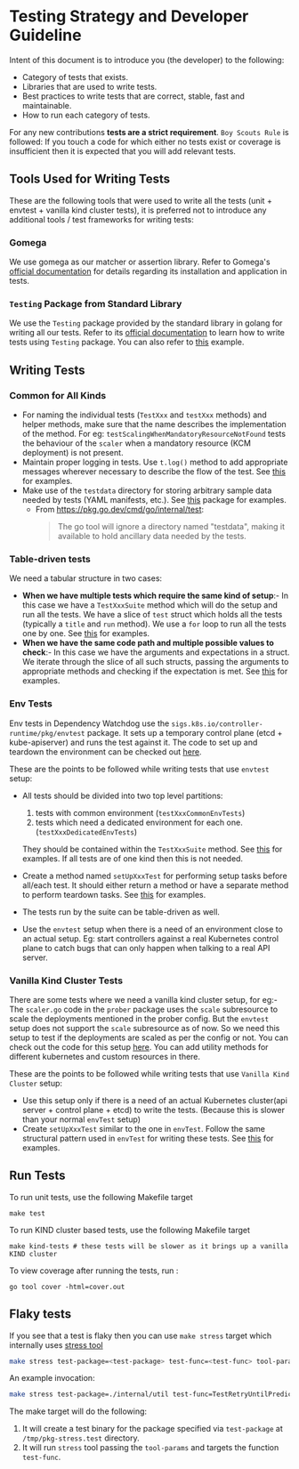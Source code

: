 
# Testing Strategy and Developer Guideline

Intent of this document is to introduce you (the developer) to the following:
* Category of tests that exists.
* Libraries that are used to write tests.
* Best practices to write tests that are correct, stable, fast and maintainable.
* How to run each category of tests.

For any new contributions **tests are a strict requirement**. `Boy Scouts Rule` is followed: If you touch a code for which either no tests exist or coverage is insufficient then it is expected that you will add relevant tests. 

## Tools Used for Writing Tests

These are the following tools that were used to write all the tests (unit + envtest + vanilla kind cluster tests), it is preferred not to introduce any additional tools / test frameworks for writing tests:

### Gomega

We use gomega as our matcher or assertion library. Refer to Gomega's [official documentation](https://onsi.github.io/gomega/) for details regarding its installation and application in tests.

### `Testing` Package from Standard Library

We use the `Testing` package provided by the standard library in golang for writing all our tests. Refer to its [official documentation](https://pkg.go.dev/testing) to learn how to write tests using `Testing` package. You can also refer to [this](https://go.dev/doc/tutorial/add-a-test) example.

## Writing Tests

### Common for All Kinds
- For naming the individual tests (`TestXxx` and `testXxx` methods) and helper methods, make sure that the name describes the implementation of the method. For eg: `testScalingWhenMandatoryResourceNotFound` tests the behaviour of the `scaler` when a mandatory resource (KCM deployment) is not present.
- Maintain proper logging in tests. Use `t.log()` method to add appropriate messages wherever necessary to describe the flow of the test. See [this](../../controllers/endpoints_controller_test.go) for examples.
- Make use of the `testdata` directory for storing arbitrary sample data needed by tests (YAML manifests, etc.). See [this](../../controllers) package for examples.
  - From https://pkg.go.dev/cmd/go/internal/test:
    > The go tool will ignore a directory named "testdata", making it available to hold ancillary data needed by the tests.

### Table-driven tests
We need a tabular structure in two cases:

- **When we have multiple tests which require the same kind of setup**:- In this case we have a `TestXxxSuite` method which will do the setup and run all the tests. We have a slice of `test` struct which holds all the tests (typically a `title` and `run` method). We use a `for` loop to run all the tests one by one. See [this](../../controllers/cluster_controller_test.go) for examples.
- **When we have the same code path and multiple possible values to check**:- In this case we have the arguments and expectations in a struct. We iterate through the slice of all such structs, passing the arguments to appropriate methods and checking if the expectation is met. See [this](../../internal/prober/scaler_test.go) for examples.

### Env Tests
Env tests in Dependency Watchdog use the `sigs.k8s.io/controller-runtime/pkg/envtest` package. It sets up a temporary control plane (etcd + kube-apiserver) and runs the test against it. The code to set up and teardown the environment can be checked out [here](../../internal/test/testenv.go).

These are the points to be followed while writing tests that use `envtest` setup:
- All tests should be divided into two top level partitions:
  1. tests with common environment (`testXxxCommonEnvTests`) 
  2. tests which need a dedicated environment for each one. (`testXxxDedicatedEnvTests`)
  
  They should be contained within the `TestXxxSuite` method. See [this](../../controllers/cluster_controller_test.go) for examples. If all tests are of one kind then this is not needed.
- Create a method named `setUpXxxTest` for performing setup tasks before all/each test. It should either return a method or have a separate method to perform teardown tasks. See [this](../../controllers/cluster_controller_test.go) for examples.
- The tests run by the suite can be table-driven as well.
- Use the `envtest` setup when there is a need of an environment close to an actual setup. Eg: start controllers against a real Kubernetes control plane to catch bugs that can only happen when talking to a real API server.

### Vanilla Kind Cluster Tests
There are some tests where we need a vanilla kind cluster setup, for eg:- The `scaler.go` code in the `prober` package uses the `scale` subresource to scale the deployments mentioned in the prober config. But the `envtest` setup does not support the `scale` subresource as of now. So we need this setup to test if the deployments are scaled as per the config or not.
You can check out the code for this setup [here](../../internal/test/kind.go). You can add utility methods for different kubernetes and custom resources in there.

These are the points to be followed while writing tests that use `Vanilla Kind Cluster` setup:

- Use this setup only if there is a need of an actual Kubernetes cluster(api server + control plane + etcd) to write the tests. (Because this is slower than your normal `envTest` setup)
- Create `setUpXxxTest` similar to the one in `envTest`. Follow the same structural pattern used in `envTest` for writing these tests. See [this](../../internal/prober/scaler_test.go) for examples.


## Run Tests

To run unit tests, use the following Makefile target
```shell
make test
```
To run KIND cluster based tests, use the following Makefile target
```shell
make kind-tests # these tests will be slower as it brings up a vanilla KIND cluster
```
To view coverage after running the tests, run :
```shell
go tool cover -html=cover.out
```
## Flaky tests

If you see that a test is flaky then you can use `make stress` target which internally uses [stress tool](https://pkg.go.dev/golang.org/x/tools/cmd/stress)
```bash
make stress test-package=<test-package> test-func=<test-func> tool-params="<tool-params>"
```
An example invocation:
```bash
make stress test-package=./internal/util test-func=TestRetryUntilPredicateWithBackgroundContext tool-params="-p 10"
```
The make target will do the following:
1. It will create a test binary for the package specified via `test-package` at `/tmp/pkg-stress.test` directory.
2. It will run `stress` tool passing the `tool-params` and targets the function `test-func`.